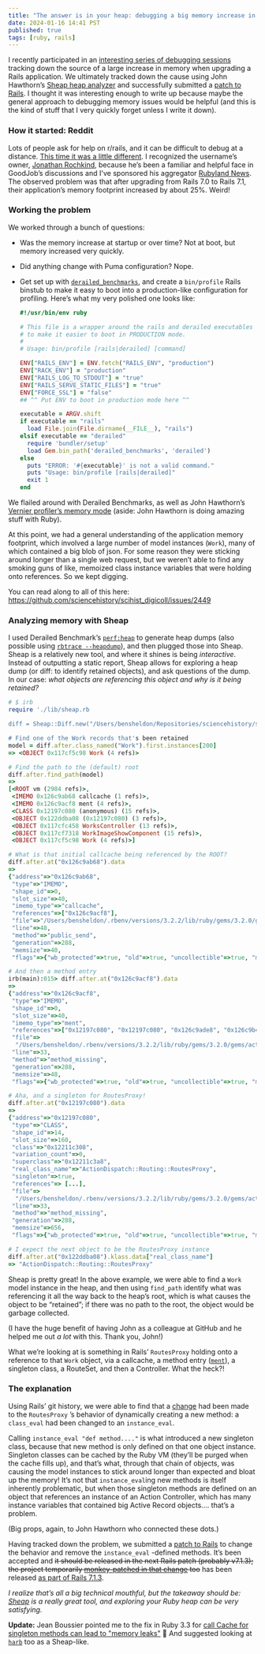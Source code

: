 ```yaml
---
title: "The answer is in your heap: debugging a big memory increase in Ruby on Rails"
date: 2024-01-16 14:41 PST
published: true
tags: [ruby, rails]
---
```


I recently participated in an [interesting series of debugging sessions](https://github.com/sciencehistory/scihist_digicoll/issues/2449) tracking down the source of a large increase in memory when upgrading a Rails application. We ultimately tracked down the cause using John Hawthorn’s [Sheap heap analyzer](https://github.com/jhawthorn/sheap) and successfully submitted a [patch to Rails](https://github.com/rails/rails/pull/50298). I thought it was interesting enough to write up because maybe the general approach to debugging memory issues would be helpful (and this is the kind of stuff that I very quickly forget unless I write it down).

### How it started: Reddit

Lots of people ask for help on r/rails, and it can be difficult to debug at a distance. [This time it was a little different](https://www.reddit.com/r/rails/comments/185b2wr/comment/kb1toyp/). I recognized the username’s owner, [Jonathan Rochkind](https://bibwild.wordpress.com), because he’s been a familiar and helpful face in GoodJob’s discussions and I've sponsored his aggregator [Rubyland News](https://rubyland.news/). The observed problem was that after upgrading from Rails 7.0 to Rails 7.1, their application’s memory footprint increased by about 25%. Weird!

### Working the problem

We worked through a bunch of questions:

* Was the memory increase at startup or over time? Not at boot, but memory increased very quickly.
* Did anything change with Puma configuration?  Nope.
* Get set up with [`derailed_benchmarks`](https://github.com/zombocom/derailed_benchmarks), and create a `bin/profile` Rails binstub to make it easy to boot into a production-like configuration for profiling. Here’s what my very polished one looks like:

  ```ruby
  #!/usr/bin/env ruby

  # This file is a wrapper around the rails and derailed executables
  # to make it easier to boot in PRODUCTION mode.
  #
  # Usage: bin/profile [rails|derailed] [command]

  ENV["RAILS_ENV"] = ENV.fetch("RAILS_ENV", "production")
  ENV["RACK_ENV"] = "production"
  ENV["RAILS_LOG_TO_STDOUT"] = "true"
  ENV["RAILS_SERVE_STATIC_FILES"] = "true"
  ENV["FORCE_SSL"] = "false"
  ## ^^ Put ENV to boot in production mode here ^^

  executable = ARGV.shift
  if executable == "rails"
    load File.join(File.dirname(__FILE__), "rails")
  elsif executable == "derailed"
    require 'bundler/setup'
    load Gem.bin_path('derailed_benchmarks', 'derailed')
  else
    puts "ERROR: '#{executable}' is not a valid command."
    puts "Usage: bin/profile [rails|derailed]"
    exit 1
  end
  ```

We flailed around with Derailed Benchmarks, as well as John Hawthorn’s [Vernier profiler’s memory mode](https://github.com/jhawthorn/vernier?tab=readme-ov-file#retained-memory) (aside: John Hawthorn is doing amazing stuff with Ruby).

At this point, we had a general understanding of the application memory footprint, which involved a large number of model instances (`Work`), many of which contained a big blob of json. For some reason they were sticking around longer than a single web request, but we weren’t able to find any smoking guns of like, memoized class instance variables that were holding onto references. So we kept digging.

You can read along to all of this here: https://github.com/sciencehistory/scihist_digicoll/issues/2449

### Analyzing memory with Sheap

I used Derailed Benchmark’s [`perf:heap`](https://github.com/zombocom/derailed_benchmarks/blob/main/README.md#i-want-more-heap-dumps) to generate heap dumps (also possible using [`rbtrace --heapdump`](https://github.com/tmm1/rbtrace)), and then plugged those into Sheap. Sheap is a relatively new tool, and where it shines is being _interactive_. Instead of outputting a static report, Sheap allows for exploring a heap dump (or diff: to identify retained objects), and ask questions of the dump. In our case: *what objects are referencing this object and why is it being retained?*

```ruby
# $ irb
require './lib/sheap.rb

diff = Sheap::Diff.new("/Users/bensheldon/Repositories/sciencehistory/scihist_digicoll/tmp/2023-12-07T13:24:15-08:00-heap-1.ndjson", "/Users/bensheldon/Repositories/sciencehistory/scihist_digicoll/tmp/2023-12-07T13:24:15-08:00-heap-2.ndjson")

# Find one of the Work records that's been retained
model = diff.after.class_named("Work").first.instances[200]
=> <OBJECT 0x117cf5c98 Work (4 refs)>

# Find the path to the (default) root
diff.after.find_path(model)
=>
[<ROOT vm (2984 refs)>,
 <IMEMO 0x126c9ab68 callcache (1 refs)>,
 <IMEMO 0x126c9acf8 ment (4 refs)>,
 <CLASS 0x12197c080 (anonymous) (15 refs)>,
 <OBJECT 0x122ddba08 (0x12197c080) (3 refs)>,
 <OBJECT 0x117cfc458 WorksController (13 refs)>,
 <OBJECT 0x117cf7318 WorkImageShowComponent (15 refs)>,
 <OBJECT 0x117cf5c98 Work (4 refs)>]

# What is that initial callcache being referenced by the ROOT?
diff.after.at("0x126c9ab68").data
=>
{"address"=>"0x126c9ab68",
 "type"=>"IMEMO",
 "shape_id"=>0,
 "slot_size"=>40,
 "imemo_type"=>"callcache",
 "references"=>["0x126c9acf8"],
 "file"=>"/Users/bensheldon/.rbenv/versions/3.2.2/lib/ruby/gems/3.2.0/gems/actionpack-7.1.2/lib/action_dispatch/routing/routes_proxy.rb",
 "line"=>48,
 "method"=>"public_send",
 "generation"=>288,
 "memsize"=>40,
 "flags"=>{"wb_protected"=>true, "old"=>true, "uncollectible"=>true, "marked"=>true}}

# And then a method entry
irb(main):015> diff.after.at("0x126c9acf8").data
=>
{"address"=>"0x126c9acf8",
 "type"=>"IMEMO",
 "shape_id"=>0,
 "slot_size"=>40,
 "imemo_type"=>"ment",
 "references"=>["0x12197c080", "0x12197c080", "0x126c9ade8", "0x126c9b4a0"],
 "file"=>
  "/Users/bensheldon/.rbenv/versions/3.2.2/lib/ruby/gems/3.2.0/gems/actionpack-7.1.2/lib/action_dispatch/routing/routes_proxy.rb",
 "line"=>33,
 "method"=>"method_missing",
 "generation"=>288,
 "memsize"=>48,
 "flags"=>{"wb_protected"=>true, "old"=>true, "uncollectible"=>true, "marked"=>true}}

# Aha, and a singleton for RoutesProxy!
diff.after.at("0x12197c080").data
=>
{"address"=>"0x12197c080",
 "type"=>"CLASS",
 "shape_id"=>14,
 "slot_size"=>160,
 "class"=>"0x12211c308",
 "variation_count"=>0,
 "superclass"=>"0x12211c3a8",
 "real_class_name"=>"ActionDispatch::Routing::RoutesProxy",
 "singleton"=>true,
 "references"=> [...],
 "file"=>
  "/Users/bensheldon/.rbenv/versions/3.2.2/lib/ruby/gems/3.2.0/gems/actionpack-7.1.2/lib/action_dispatch/routing/routes_proxy.rb",
 "line"=>33,
 "method"=>"method_missing",
 "generation"=>288,
 "memsize"=>656,
 "flags"=>{"wb_protected"=>true, "old"=>true, "uncollectible"=>true, "marked"=>true}}

# I expect the next object to be the RoutesProxy instance
diff.after.at("0x122ddba08").klass.data["real_class_name"]
=> "ActionDispatch::Routing::RoutesProxy"
```

Sheap is pretty great! In the above example, we were able to find a `Work` model instance in the heap, and then using `find_path` identify what was referencing it all the way back to the heap’s root, which is what causes the object to be “retained”; if there was no path to the root, the object would be garbage collected.

(I have the huge benefit of having John as a colleague at GitHub and he helped me out _a lot_ with this. Thank you, John!)

What we’re looking at is something in Rails’ `RoutesProxy` holding onto a reference to that `Work` object, via a callcache, a method entry ([`ment`](https://tenderlovemaking.com/2018/01/23/reducing-memory-usage-in-ruby.html)), a singleton class, a RouteSet, and then a Controller. What the heck?!

### The explanation

Using Rails’ git history, we were able to find that a [change](https://github.com/rails/rails/pull/46974) had been made to the `RoutesProxy` ’s behavior of dynamically creating a new method: a `class_eval`  had been changed to an `instance_eval`.

Calling `instance_eval "def method...."` is what introduced a new singleton class, because that new method is only defined on that one object instance. Singleton classes can be cached by the Ruby VM (they’ll be purged when the cache fills up), and that’s what, through that chain of objects, was causing the model instances to stick around longer than expected and bloat up the memory! It’s not that `instance_eval`ing new methods is itself inherently problematic, but when those singleton methods are defined on an object that references an instance of an Action Controller, which has many instance variables that contained big Active Record objects…. that’s a problem.

(Big props, again, to John Hawthorn who connected these dots.)

Having tracked down the problem, we submitted a [patch to Rails](https://github.com/rails/rails/pull/50298) to change the behavior and remove the `instance_eval` -defined methods. It’s been accepted and ~~it should be released in the next Rails patch (probably v7.1.3); the project temporarily [monkey-patched in that change](https://github.com/sciencehistory/scihist_digicoll/pull/2466) too~~ has been released [as part of Rails 7.1.3](https://github.com/rails/rails/blob/36c1591bcb5e0ee3084759c7f42a706fe5bb7ca7/actionpack/lib/action_dispatch/routing/routes_proxy.rb#L30-L47).

_I realize that’s all a big technical mouthful, but the takeaway should be: [Sheap](https://github.com/jhawthorn/sheap) is a really great tool, and exploring your Ruby heap can be very satisfying._

**Update:** Jean Boussier pointed me to the fix in Ruby 3.3 for [call Cache for singleton methods can lead to "memory leaks"](https://bugs.ruby-lang.org/issues/19436) 🎉 And suggested looking at [`harb`](https://github.com/csfrancis/harb) too as a Sheap-like.
